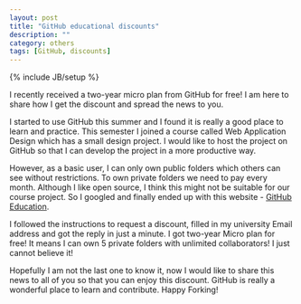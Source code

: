 ```yaml
---
layout: post
title: "GitHub educational discounts"
description: ""
category: others
tags: [GitHub, discounts]
---
```

{% include JB/setup %}

I recently received a two-year micro plan from GitHub for free! I am here to share how I get the discount and spread the news to you.

I started to use GitHub this summer and I found it is really a good place to learn and practice. This semester I joined a course called Web Application Design which has a small design project. I would like to host the project on GitHub so that I can develop the project in a more productive way.

However, as a basic user, I can only own public folders which others can see without restrictions. To own private folders we need to pay every month. Although I like open source, I think this might not be suitable for our course project. So I googled and finally ended up with this website - [GitHub Education](https://education.github.com/).

I followed the instructions to request a discount, filled in my university Email address and got the reply in just a minute. I got two-year Micro plan for free! It means I can own 5 private folders with unlimited collaborators! I just cannot believe it!

Hopefully I am not the last one to know it, now I would like to share this news to all of you so that you can enjoy this discount. GitHub is really a wonderful place to learn and contribute. Happy Forking!
